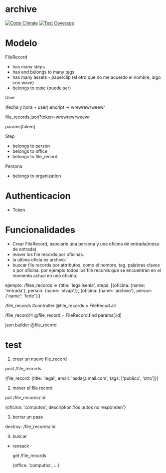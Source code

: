archive
=======

[![Code Climate](https://codeclimate.com/github/noili/archivo/badges/gpa.svg)](https://codeclimate.com/github/noili/archivo)
[![Test Coverage](https://codeclimate.com/github/noili/archivo/badges/coverage.svg)](https://codeclimate.com/github/noili/archivo)

# Modelo

FileRecord
- has many steps
- has and belongs to many tags
- has many assets - paperclip (el otro que no me acuerdo el nombre, algo con wave)
- belongs to topic (puede ser)

User

(fecha y hora + user).encript => wrewrewrweewr

file_records.json?token=wrewrewrweewr

params[token]

Step
- belongs to person
- belongs to office
- belongs to file_record

Persona
- belongs to organization

# Authenticacion

- Token

# Funcionalidades
- Crear FileRecord, asociarle una persona y una oficina de entrada(mesa de entrada)
- mover los file records por oficinas.
- la ultima oficia es archivo.´
- buscar file records por attributos, como el nombre, tag, palabras claves o por oficina.
por ejemplo todos los file records que se encuentran en el momento actual en una oficina.

ejemplo:
/files_records
 => {title: 'legalisenla',
     steps: [{oficina: {name: 'entrada'}, person: {name: 'olvap'}},
             {oficina: {name: 'archivo'}, person: {'name': 'fede'}]}

/file_records
#controller
@file_records = FileRecod.all

/file_record/4
@file_record = FileRecord.find params[:id]

json.builder @file_record


# test
1. crear un nuevo file_record

post /file_records

  {file_record: {title: 'legal', email: 'asda@.mail.com', tags: ['publico', 'otro']}}

2. mover el file record

 put /file_records/:id
 
  {oficina: 'computos', description:'los putos no responden'}

3. borrar un pase

  destroy: /file_records/:id

4. buscar

- ransack

  get /file_records
   
   {office: 'computos', ...}
